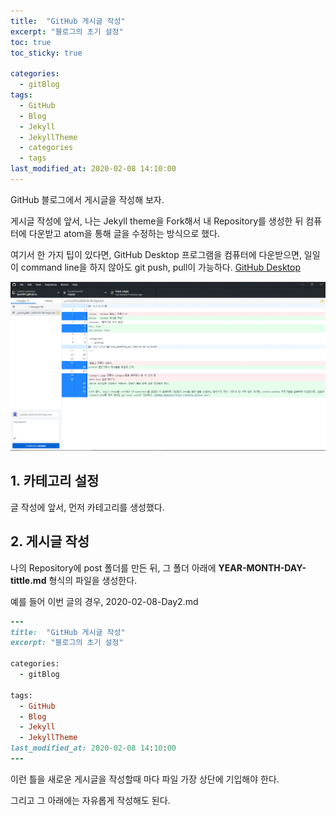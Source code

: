 ```yaml
---
title:  "GitHub 게시글 작성"
excerpt: "블로그의 초기 설정"
toc: true
toc_sticky: true

categories:
  - gitBlog
tags:
  - GitHub
  - Blog
  - Jekyll
  - JekyllTheme
  - categories
  - tags
last_modified_at: 2020-02-08 14:10:00
---
```



GitHub 블로그에서 게시글을 작성해 보자.  

게시글 작성에 앞서, 나는 Jekyll theme을 Fork해서 내 Repository를 생성한 뒤 컴퓨터에 다운받고 atom을 통해 글을 수정하는 방식으로 했다.  

여기서 한 가지 팁이 있다면, GitHub Desktop 프로그램을 컴퓨터에 다운받으면, 일일이 command line을 하지 않아도 git push, pull이 가능하다. [GitHub Desktop](https://desktop.github.com/)  

  ![poco](/assets/images/Day2/1.GIF)



## 1. 카테고리 설정  
  글 작성에 앞서, 먼저 카테고리를 생성했다.  

  


## 2. 게시글 작성

  나의 Repository에 post 폴더를 만든 뒤, 그 폴더 아래에 **YEAR-MONTH-DAY-tittle.md** 형식의 파일을 생성한다.  

  예를 들어 이번 글의 경우, 2020-02-08-Day2.md  

  ```ruby
  ---
  title:  "GitHub 게시글 작성"
  excerpt: "블로그의 초기 설정"

  categories:
    - gitBlog

  tags:
    - GitHub
    - Blog
    - Jekyll
    - JekyllTheme
  last_modified_at: 2020-02-08 14:10:00
  ---
  ```

  이런 틀을 새로운 게시글을 작성할때 마다 파일 가장 상단에 기입해야 한다.  

  그리고 그 아래에는 자유롭게 작성해도 된다.  
